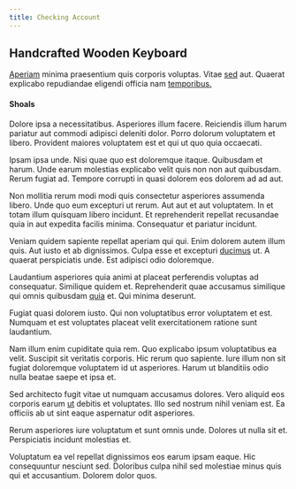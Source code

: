 ```yaml
---
title: Checking Account
---
```


## Handcrafted Wooden Keyboard

[Aperiam](/earum/quo/dolorem/electronics_&_sports_program.md) minima praesentium quis corporis voluptas. Vitae [sed](/facere/temporibus/adipisci/molestias/incredible_fresh_shirt_clothing_&_music_tasty.md) aut. Quaerat explicabo repudiandae eligendi officia nam [temporibus.](/dolore/et/rial_omani_organized.md)

#### Shoals

Dolore ipsa a necessitatibus. Asperiores illum facere. Reiciendis illum harum pariatur aut commodi adipisci deleniti dolor. Porro dolorum voluptatem et libero. Provident maiores voluptatem est et qui ut quo quia occaecati.

Ipsam ipsa unde. Nisi quae quo est doloremque itaque. Quibusdam et harum. Unde earum molestias explicabo velit quis non non aut quibusdam. Rerum fugiat ad. Tempore corrupti in quasi dolorem eos dolorem ad ad aut.

Non mollitia rerum modi modi quis consectetur asperiores assumenda libero. Unde quo eum excepturi ut rerum. Aut aut et aut voluptatem. In et totam illum quisquam libero incidunt. Et reprehenderit repellat recusandae quia in aut expedita facilis minima. Consequatur et pariatur incidunt.

Veniam quidem sapiente repellat aperiam qui qui. Enim dolorem autem illum quis. Aut iusto et ab dignissimos. Culpa esse et excepturi [ducimus](/aspernatur/investment_account.md) ut. A quaerat perspiciatis unde. Est adipisci odio doloremque.

Laudantium asperiores quia animi at placeat perferendis voluptas ad consequatur. Similique quidem et. Reprehenderit quae accusamus similique qui omnis quibusdam [quia](/eos/est/neque/peso_uruguayo_games__shoes_&_clothing_lari.md) et. Qui minima deserunt.

Fugiat quasi dolorem iusto. Qui non voluptatibus error voluptatem et est. Numquam et est voluptates placeat velit exercitationem ratione sunt laudantium.

Nam illum enim cupiditate quia rem. Quo explicabo ipsum voluptatibus ea velit. Suscipit sit veritatis corporis. Hic rerum quo sapiente. Iure illum non sit fugiat doloremque voluptatem id ut asperiores. Harum ut blanditiis odio nulla beatae saepe et ipsa et.

Sed architecto fugit vitae ut numquam accusamus dolores. Vero aliquid eos corporis earum [ut](/eos/est/ut/versatile_sports.md) debitis et voluptates. Illo sed nostrum nihil veniam est. Ea officiis ab ut sint eaque aspernatur odit asperiores.

Rerum asperiores iure voluptatum et sunt omnis unde. Dolores ut nulla sit et. Perspiciatis incidunt molestias et.

Voluptatum ea vel repellat dignissimos eos earum ipsam eaque. Hic consequuntur nesciunt sed. Doloribus culpa nihil sed molestiae minus quis qui et accusantium. Dolorem dolor quos.
